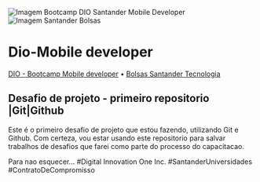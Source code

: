 ![Imagem Bootcamp DIO Santander Mobile Developer](https://github.com/EmiUxUiDev/dio-desafio-de-projeto-Git-Github/blob/main/BootcampSmall-1.png)
![Imagem Santander Bolsas]()
# Dio-Mobile developer
[DIO - Bootcamp Mobile developer](https://web.dio.me/track/santander-bootcamp-mobile-developer) • 
[Bolsas Santander Tecnologia](https://app.becas-santander.com/pt-BR/program/bolsas-santander-tecnologia-santander-bootcamp-2022)

## Desafio de projeto - primeiro repositorio |Git|Github

Este é o primeiro desafio de projeto que estou fazendo, utilizando Git e Github.
Com certeza, vou estar usando este repositorio para salvar trabalhos de desafios que farei como parte do processo do capacitacao.

Para nao esquecer...
  #Digital Innovation One Inc.
  #SantanderUniversidades
  #ContratoDeCompromisso
 
